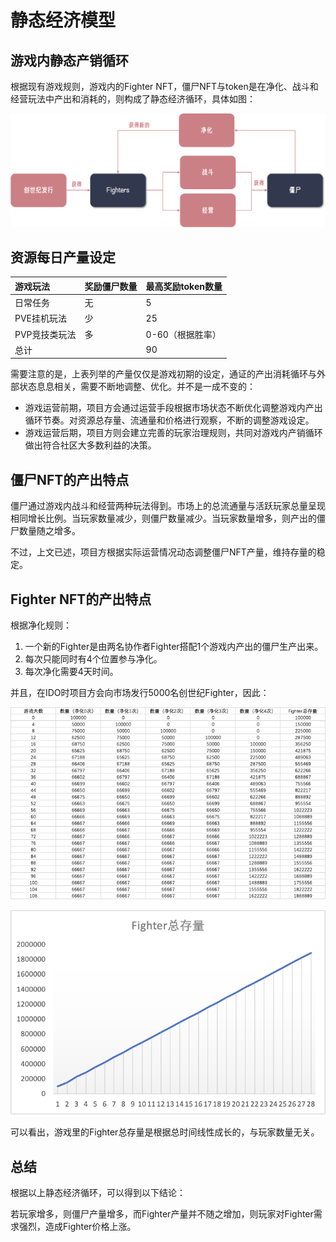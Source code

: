 # 静态经济模型

## 游戏内静态产销循环

根据现有游戏规则，游戏内的Fighter NFT，僵尸NFT与token是在净化、战斗和经营玩法中产出和消耗的，则构成了静态经济循环，具体如图：

![](../.gitbook/assets/image%20%286%29.png)

## 资源每日产量设定

| 游戏玩法 | 奖励僵尸数量 | 最高奖励token数量 |
| :--- | :--- | :--- |
| 日常任务 | 无 | 5 |
| PVE挂机玩法 | 少 | 25 |
| PVP竞技类玩法 | 多 | 0-60（根据胜率） |
| 总计 |  | 90 |

需要注意的是，上表列举的产量仅仅是游戏初期的设定，通证的产出消耗循环与外部状态息息相关，需要不断地调整、优化。并不是一成不变的：

* 游戏运营前期，项目方会通过运营手段根据市场状态不断优化调整游戏内产出循环节奏。对资源总存量、流通量和价格进行观察，不断的调整游戏设定。
* 游戏运营后期，项目方则会建立完善的玩家治理规则，共同对游戏内产销循环做出符合社区大多数利益的决策。

## 僵尸NFT的产出特点

僵尸通过游戏内战斗和经营两种玩法得到。市场上的总流通量与活跃玩家总量呈现相同增长比例。当玩家数量减少，则僵尸数量减少。当玩家数量增多，则产出的僵尸数量随之增多。

不过，上文已述，项目方根据实际运营情况动态调整僵尸NFT产量，维持存量的稳定。

## Fighter NFT的产出特点

根据净化规则：

1. 一个新的Fighter是由两名协作者Fighter搭配1个游戏内产出的僵尸生产出来。
2. 每次只能同时有4个位置参与净化。
3. 每次净化需要4天时间。

并且，在IDO时项目方会向市场发行5000名创世纪Fighter，因此：

![](../.gitbook/assets/image%20%2810%29.png)

![](../.gitbook/assets/image%20%2811%29.png)

可以看出，游戏里的Fighter总存量是根据总时间线性成长的，与玩家数量无关。

## 总结

根据以上静态经济循环，可以得到以下结论：

若玩家增多，则僵尸产量增多，而Fighter产量并不随之增加，则玩家对Fighter需求强烈，造成Fighter价格上涨。



